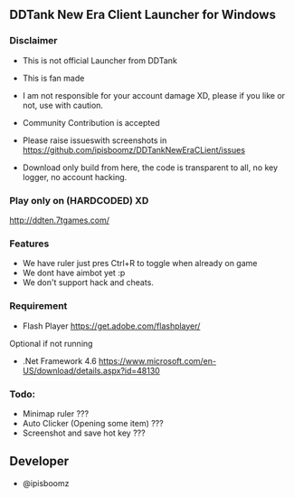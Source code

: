 ## DDTank New Era Client Launcher for Windows


### Disclaimer

- This is not official Launcher from DDTank
- This is fan made
- I am not responsible for your account damage XD, please if you like or not, use with caution.
- Community Contribution is accepted
- Please raise issueswith screenshots in https://github.com/ipisboomz/DDTankNewEraCLient/issues

- Download only build from here, the code is transparent to all, no key logger, no account hacking.

### Play only on (HARDCODED) XD

http://ddten.7tgames.com/


### Features

- We have ruler just pres Ctrl+R to toggle when already on game
- We dont have aimbot yet :p
- We don't support hack and cheats.


### Requirement 
- Flash Player https://get.adobe.com/flashplayer/

Optional if not running
- .Net Framework 4.6 https://www.microsoft.com/en-US/download/details.aspx?id=48130



### Todo:

- Minimap ruler ???
- Auto Clicker (Opening some item) ???
- Screenshot and save hot key ???


## Developer

- @ipisboomz
